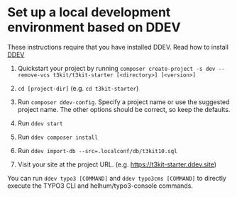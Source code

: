 # Set up a local development environment based on DDEV

These instructions require that you have installed DDEV. Read how to install [DDEV](https://ddev.readthedocs.io/en/stable/#installation)

1. Quickstart your project by running `composer create-project -s dev --remove-vcs t3kit/t3kit-starter [<directory>] [<version>]`

2. `cd [project-dir]` (e.g. `cd t3kit-starter`)

3. Run `composer ddev-config`. Specify a project name or use the suggested project name. The other options should be correct, so keep the defaults.

4. Run `ddev start`

5. Run `ddev composer install`

6. Run `ddev import-db --src=.localconf/db/t3kit10.sql`

7. Visit your site at the project URL. (e.g. https://t3kit-starter.ddev.site)

You can run `ddev typo3 [COMMAND]` and `ddev typo3cms [COMMAND]` to directly execute the TYPO3 CLI and helhum/typo3-console commands.
